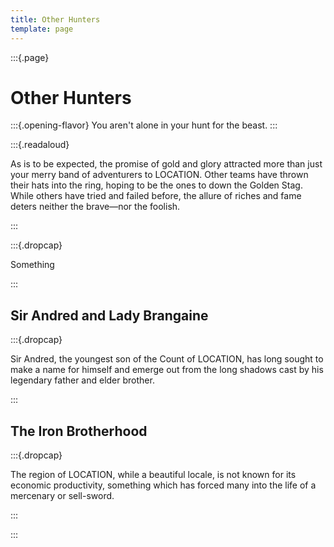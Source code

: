 ```yaml
---
title: Other Hunters
template: page
---
```


:::{.page}

# Other Hunters

:::{.opening-flavor}
You aren't alone in your hunt for the beast.
:::

:::{.readaloud}

As is to be expected, the promise of gold and glory attracted more than just your merry band of adventurers to LOCATION.
Other teams have thrown their hats into the ring, hoping to be the ones to down the Golden Stag.
While others have tried and failed before, the allure of riches and fame deters neither the brave—nor the foolish.

:::

:::{.dropcap}

Something

:::

## Sir Andred and Lady Brangaine

:::{.dropcap}

Sir Andred, the youngest son of the Count of LOCATION, has long sought to make a name for himself and emerge out from the long shadows cast by his legendary father and elder brother.

:::

## The Iron Brotherhood

:::{.dropcap}

The region of LOCATION, while a beautiful locale, is not known for its economic productivity, something which has forced many into the life of a mercenary or sell-sword.

:::

:::
